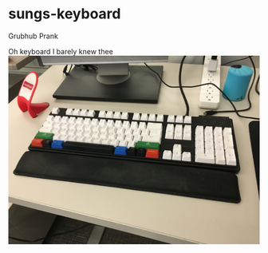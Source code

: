 # sungs-keyboard
Grubhub Prank

Oh keyboard I barely knew thee
![Sungs Precious Keyboard](https://github.com/erictsai6/sungs-keyboard/blob/master/img/sungs-keyboard.jpg "Sungs Previous Keyboard")